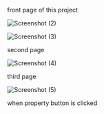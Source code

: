 front page of this project


![Screenshot (2)](https://github.com/vkavinaya/land-explorer-project/assets/171000297/8a9c8b1a-76de-4ee6-8b57-235fa13d203b)

![Screenshot (3)](https://github.com/vkavinaya/land-explorer-project/assets/171000297/19e00a52-1d03-4433-84f0-65570ddb315b)

second page 

![Screenshot (4)](https://github.com/vkavinaya/land-explorer-project/assets/171000297/9c5d109f-f065-464b-beb4-2eb10a65b3a9)

third page

![Screenshot (5)](https://github.com/vkavinaya/land-explorer-project/assets/171000297/d9246d6b-0bab-429e-86bf-96949018a13d)

when property button is clicked





